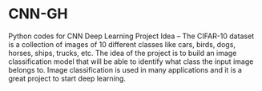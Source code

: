 # CNN-GH
Python codes for CNN
Deep Learning Project Idea – The CIFAR-10 dataset is a collection of images of 10 different classes like cars, birds, dogs, horses, ships, trucks, etc. The idea of the project is to build an image classification model that will be able to identify what class the input image belongs to. Image classification is used in many applications and it is a great project to start deep learning.
